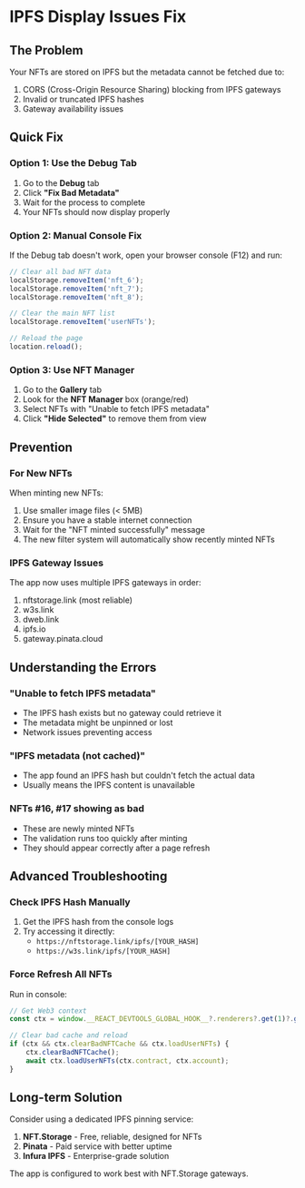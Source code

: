# IPFS Display Issues Fix

## The Problem

Your NFTs are stored on IPFS but the metadata cannot be fetched due to:
1. CORS (Cross-Origin Resource Sharing) blocking from IPFS gateways
2. Invalid or truncated IPFS hashes
3. Gateway availability issues

## Quick Fix

### Option 1: Use the Debug Tab
1. Go to the **Debug** tab
2. Click **"Fix Bad Metadata"**
3. Wait for the process to complete
4. Your NFTs should now display properly

### Option 2: Manual Console Fix
If the Debug tab doesn't work, open your browser console (F12) and run:

```javascript
// Clear all bad NFT data
localStorage.removeItem('nft_6');
localStorage.removeItem('nft_7');
localStorage.removeItem('nft_8');

// Clear the main NFT list
localStorage.removeItem('userNFTs');

// Reload the page
location.reload();
```

### Option 3: Use NFT Manager
1. Go to the **Gallery** tab
2. Look for the **NFT Manager** box (orange/red)
3. Select NFTs with "Unable to fetch IPFS metadata"
4. Click **"Hide Selected"** to remove them from view

## Prevention

### For New NFTs
When minting new NFTs:
1. Use smaller image files (< 5MB)
2. Ensure you have a stable internet connection
3. Wait for the "NFT minted successfully" message
4. The new filter system will automatically show recently minted NFTs

### IPFS Gateway Issues
The app now uses multiple IPFS gateways in order:
1. nftstorage.link (most reliable)
2. w3s.link
3. dweb.link
4. ipfs.io
5. gateway.pinata.cloud

## Understanding the Errors

### "Unable to fetch IPFS metadata"
- The IPFS hash exists but no gateway could retrieve it
- The metadata might be unpinned or lost
- Network issues preventing access

### "IPFS metadata (not cached)"
- The app found an IPFS hash but couldn't fetch the actual data
- Usually means the IPFS content is unavailable

### NFTs #16, #17 showing as bad
- These are newly minted NFTs
- The validation runs too quickly after minting
- They should appear correctly after a page refresh

## Advanced Troubleshooting

### Check IPFS Hash Manually
1. Get the IPFS hash from the console logs
2. Try accessing it directly:
   - `https://nftstorage.link/ipfs/[YOUR_HASH]`
   - `https://w3s.link/ipfs/[YOUR_HASH]`

### Force Refresh All NFTs
Run in console:
```javascript
// Get Web3 context
const ctx = window.__REACT_DEVTOOLS_GLOBAL_HOOK__?.renderers?.get(1)?.getFiberRoots()?.values()?.next()?.value?.current?.memoizedState?.element?.props?.value;

// Clear bad cache and reload
if (ctx && ctx.clearBadNFTCache && ctx.loadUserNFTs) {
    ctx.clearBadNFTCache();
    await ctx.loadUserNFTs(ctx.contract, ctx.account);
}
```

## Long-term Solution

Consider using a dedicated IPFS pinning service:
1. **NFT.Storage** - Free, reliable, designed for NFTs
2. **Pinata** - Paid service with better uptime
3. **Infura IPFS** - Enterprise-grade solution

The app is configured to work best with NFT.Storage gateways.